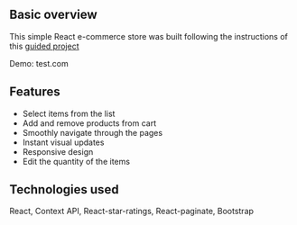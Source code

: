 

## Basic overview
This simple React e-commerce store was built following the instructions of this [guided project](https://guidedprojects.dev/super-store/intro)

Demo: test.com

## Features
  * Select items from the list
  * Add and remove products from cart
  * Smoothly navigate through the pages
  * Instant visual updates
  * Responsive design
  * Edit the quantity of the items

## Technologies used
React, Context API, React-star-ratings, React-paginate, Bootstrap
